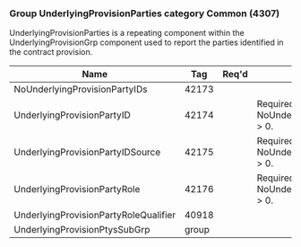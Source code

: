 ### Group UnderlyingProvisionParties category Common (4307)

UnderlyingProvisionParties is a repeating component within the UnderlyingProvisionGrp component used to report the parties identified in the contract provision.

| Name                                  | Tag   | Req'd | Documentation                                         |
|---------------------------------------|-------|----------|-------------------------------------------------------|
| NoUnderlyingProvisionPartyIDs         | 42173 |       |                                                       |
| UnderlyingProvisionPartyID            | 42174 |       | Required if NoUnderlyingProvisionPartyIDs(42173) > 0. |
| UnderlyingProvisionPartyIDSource      | 42175 |       | Required if NoUnderlyingProvisionPartyIDs(42173) > 0. |
| UnderlyingProvisionPartyRole          | 42176 |       | Required if NoUnderlyingProvisionPartyIDs(42173) > 0. |
| UnderlyingProvisionPartyRoleQualifier | 40918 |       |                                                       |
| UnderlyingProvisionPtysSubGrp         | group |       |                                                       |

